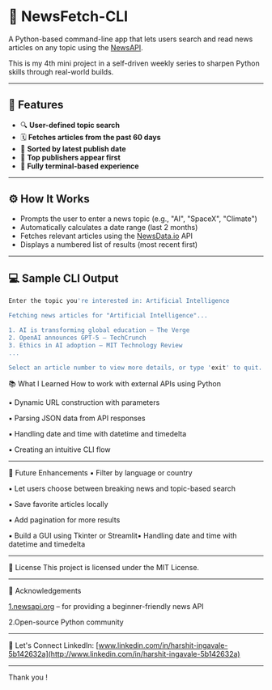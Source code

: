 # 📰 NewsFetch-CLI

A Python-based command-line app that lets users search and read news articles on any topic using the [NewsAPI](https://www.notion.so/(%3Chttps://newsapi.org/%3E)).

This is my 4th mini project in a self-driven weekly series to sharpen Python skills through real-world builds.

---

## 📌 Features

- 🔍 **User-defined topic search**
- 🗓️ **Fetches articles from the past 60 days**
- 📰 **Sorted by latest publish date**
- 🧠 **Top publishers appear first**
- 💬 **Fully terminal-based experience**

---

## ⚙️ How It Works

- Prompts the user to enter a news topic (e.g., "AI", "SpaceX", "Climate")
- Automatically calculates a date range (last 2 months)
- Fetches relevant articles using the [NewsData.io](http://newsdata.io/) API
- Displays a numbered list of results (most recent first)

---

## 💻 Sample CLI Output

```bash
Enter the topic you're interested in: Artificial Intelligence

Fetching news articles for "Artificial Intelligence"...

1. AI is transforming global education – The Verge
2. OpenAI announces GPT-5 – TechCrunch
3. Ethics in AI adoption – MIT Technology Review
...

Select an article number to view more details, or type 'exit' to quit.

```

📚 What I Learned
How to work with external APIs using Python

▪️ Dynamic URL construction with parameters

▪️ Parsing JSON data from API responses

▪️ Handling date and time with datetime and timedelta

▪️ Creating an intuitive CLI flow

---

🌱 Future Enhancements
▪️ Filter by language or country

▪️ Let users choose between breaking news and topic-based search

▪️ Save favorite articles locally

▪️ Add pagination for more results

▪️ Build a GUI using Tkinter or Streamlit▪️ Handling date and time with datetime and timedelta

---

📄 License
This project is licensed under the MIT License.

---

🙌 Acknowledgements

[1.newsapi.org](http://1.newsapi.org/) – for providing a beginner-friendly news API

2.Open-source Python community

---

🔗 Let's Connect
LinkedIn: [www.linkedin.com/in/harshit-ingavale-5b142632a](http://www.linkedin.com/in/harshit-ingavale-5b142632a)

---

Thank you !

